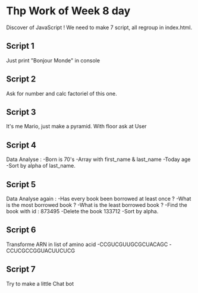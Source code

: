# Thp Work of Week 8 day

Discover of JavaScript !
We need to make 7 script, all regroup in index.html.

## Script 1

Just print "Bonjour Monde" in console

## Script 2

Ask for number and calc factoriel of this one.

## Script 3

It's me Mario, just make a pyramid. With floor ask at User

## Script 4

Data Analyse :
-Born is 70's
-Array with first_name & last_name
-Today age
-Sort by alpha of last_name.

## Script 5

Data Analyse again :
-Has every book been borrowed at least once ?
-What is the most borrowed book ?
-What is the least borrowed book ?
-Find the book with id : 873495
-Delete the book 133712
-Sort by alpha.

## Script 6

Transforme ARN in list of amino acid
-CCGUCGUUGCGCUACAGC
-CCUCGCCGGUACUUCUCG

## Script 7

Try to make a little Chat bot
